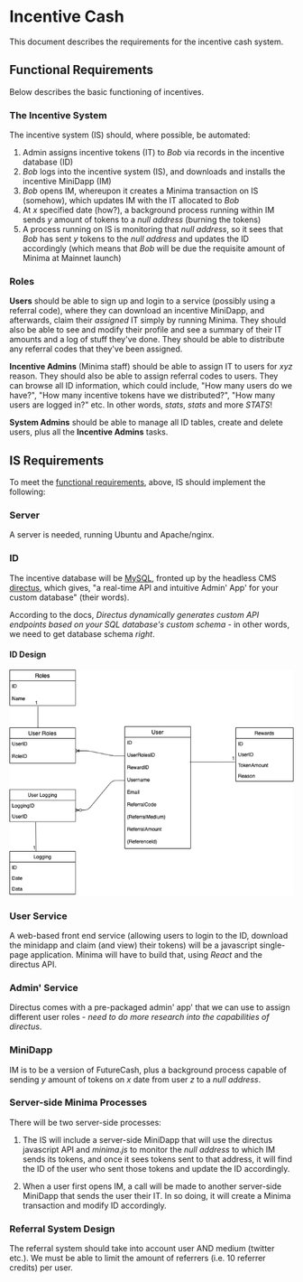 # Incentive Cash

This document describes the requirements for the incentive cash system.

## Functional Requirements

Below describes the basic functioning of incentives.

### The Incentive System

The incentive system (IS) should, where possible, be automated:

1. Admin assigns incentive tokens (IT) to _Bob_ via records in the incentive database (ID)
2. _Bob_ logs into the incentive system (IS), and downloads and installs the incentive MiniDapp (IM)
3. _Bob_ opens IM, whereupon it creates a Minima transaction on IS (somehow), which updates IM with the IT allocated to _Bob_
4. At _x_ specified date (how?), a background process running within IM sends _y_ amount of tokens to a _null address_ (burning the tokens)
5. A process running on IS is monitoring that _null address_, so it sees that _Bob_ has sent _y_ tokens to the _null address_ and updates the ID accordingly (which means that _Bob_ will be due the requisite amount of Minima at Mainnet launch)

### Roles

**Users** should be able to sign up and login to a service (possibly using a referral code), where they can download an incentive MiniDapp, and afterwards, claim their _assigned_ IT simply by running Minima. They should also be able to see and modify their profile and see a summary of their IT amounts and a log of stuff they've done. They should be able to distribute any referral codes that they've been assigned.

**Incentive Admins** (Minima staff) should be able to assign IT to users for _xyz_ reason. They should also be able to assign referral codes to users. They can browse all ID information, which could include, "How many users do we have?", "How many incentive tokens have we distributed?", "How many users are logged in?" etc. In other words, _stats_, _stats_ and more _STATS_!

**System Admins** should be able to manage all ID tables, create and delete users, plus all the **Incentive Admins** tasks.

## IS Requirements

To meet the [functional requirements](#functional-requirements), above, IS should implement the following:

### Server

A server is needed, running Ubuntu and Apache/nginx.

### ID

The incentive database will be [MySQL](https://www.mysql.com/), fronted up by the headless CMS [directus](https://directus.io/), which gives, "a real-time API and intuitive Admin' App' for your custom database" (their words).

According to the docs, _Directus dynamically generates custom API endpoints based on your SQL database's custom schema_ - in other words, we need to get database schema _right_.

#### ID Design

![](./images/dbase.png)

### User Service

A web-based front end service (allowing users to login to the ID, download the minidapp and claim (and view) their tokens) will be a javascript single-page application. Minima will have to build that, using _React_ and the directus API.

### Admin' Service

Directus comes with a pre-packaged admin' app' that we can use to assign different user roles - _need to do more research into the capabilities of directus_.

### MiniDapp

IM is to be a version of FutureCash, plus a background process capable of sending _y_ amount of tokens on _x_ date from user _z_ to a _null address_.

### Server-side Minima Processes

There will be two server-side processes:

1. The IS will include a server-side MiniDapp that will use the directus javascript API and _minima.js_ to monitor the _null address_ to which IM sends its tokens, and once it sees tokens sent to that address, it will find the ID of the user who sent those tokens and update the ID accordingly.

2. When a user first opens IM, a call will be made to another server-side MiniDapp that sends the user their IT. In so doing, it will create a Minima transaction and modify ID accordingly.

### Referral System Design

The referral system should take into account user AND medium (twitter etc.). We must be able to limit the amount of referrers (i.e. 10 referrer credits) per user.
